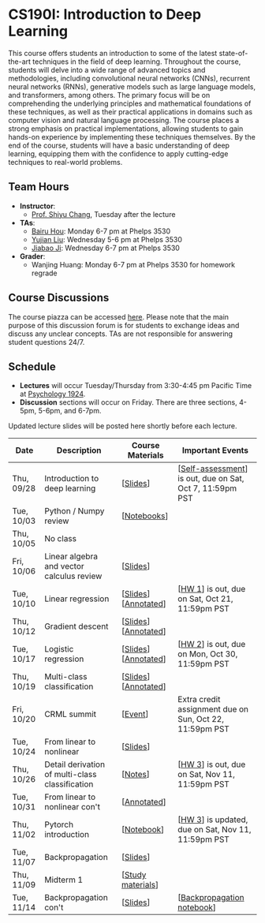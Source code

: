 # CS190I: Introduction to Deep Learning

This course offers students an introduction to some of the latest state-of-the-art techniques in the field of deep learning. Throughout the course, students will delve into a wide range of advanced topics and methodologies, including convolutional neural networks (CNNs), recurrent neural networks (RNNs), generative models such as large language models, and transformers, among others. The primary focus will be on comprehending the underlying principles and mathematical foundations of these techniques, as well as their practical applications in domains such as computer vision and natural language processing. The course places a strong emphasis on practical implementations, allowing students to gain hands-on experience by implementing these techniques themselves. By the end of the course, students will have a basic understanding of deep learning, equipping them with the confidence to apply cutting-edge techniques to real-world problems.

## Team Hours
- **Instructor**: 
	- [Prof. Shiyu Chang](https://code-terminator.github.io/), Tuesday after the lecture
- **TAs**:
	- [Bairu Hou](https://hbr690188270.github.io/): Monday 6-7 pm at Phelps 3530
	- [Yujian Liu](https://yujianll.github.io/): Wednesday 5-6 pm at Phelps 3530
	- [Jiabao Ji](https://question406.github.io/): Wednesday 6-7 pm at Phelps 3530
 - **Grader**:
	- Wanjing Huang: Monday 6-7 pm at Phelps 3530 for homework regrade

## Course Discussions

The course piazza can be accessed [here](https://piazza.com/class/ln3hlxl8la64ju/). Please note that the main purpose of this discussion forum is for students to exchange ideas and discuss any unclear concepts.  TAs are not responsible for answering student questions 24/7.

## Schedule
- **Lectures** will occur Tuesday/Thursday from 3:30-4:45 pm Pacific Time at [Psychology 1924](https://classrooms.ucsb.edu/classroom-inventory/psych-1924).
- **Discussion** sections will occur on Friday.  There are three sections, 4-5pm, 5-6pm, and 6-7pm. 

Updated lecture slides will be posted here shortly before each lecture. 

| Date        | Description                   | Course Materials | Important Events                                       |
|-------------|-------------------------------|------------------|--------------------------------------------------------|
| Thu, 09/28 | Introduction to deep learning | [[Slides](https://ucsb.instructure.com/courses/15056/files?preview=1464816)]   | [[Self-assessment](https://colab.research.google.com/drive/11t0o-8FYx7TI9jFMuYMFPaHRkn1_3L_H?usp=sharing)] is out, due on Sat, Oct 7, 11:59pm PST |
| Tue, 10/03  | Python / Numpy review         | [[Notebooks](https://ucsb.instructure.com/courses/15056/files?preview=1481869)]                 |                                                        |
| Thu, 10/05  | No class                              |                  |                                                        |
| Fri, 10/06  | Linear algebra and vector calculus review | [[Slides](https://ucsb.instructure.com/courses/15056/files?preview=1501742)]  |                                                        |
| Tue, 10/10  | Linear regression | [[Slides](https://ucsb.instructure.com/courses/15056/files?preview=1526741)] [[Annotated](https://ucsb.instructure.com/courses/15056/files?preview=1538748)]  | [[HW 1](https://colab.research.google.com/drive/17K4joVZ2sbSckb-tVvEDFcn5jJb5AL-L?usp=sharing)] is out, due on Sat, Oct 21, 11:59pm PST                                                        |
| Thu, 10/12  | Gradient descent | [[Slides](https://ucsb.instructure.com/courses/15056/files?preview=1538751)] [[Annotated](https://ucsb.instructure.com/courses/15056/files?preview=1573615)] |                                                        |
| Tue, 10/17  | Logistic regression | [[Slides](https://ucsb.instructure.com/courses/15056/files?preview=1573616)] [[Annotated](https://ucsb.instructure.com/courses/15056/files?preview=1590072)] | [[HW 2](https://colab.research.google.com/drive/1SoX_a7RTLWc_1ZPuIdrUzTby9bAB9omn?usp=sharing)] is out, due on Mon, Oct 30, 11:59pm PST                                                        |
| Thu, 10/19  | Multi-class classification | [[Slides](https://ucsb.instructure.com/courses/15056/files?preview=1591834)] [[Annotated](https://ucsb.instructure.com/courses/15056/files?preview=1621175)]   |                                                        |
| Fri, 10/20  | CRML summit | [[Event](https://ml.ucsb.edu/events/summit/responsible-machine-learning-summit-2023)]  | Extra credit assignment due on Sun, Oct 22, 11:59pm PST                                                       |
| Tue, 10/24  | From linear to nonlinear | [[Slides](https://ucsb.instructure.com/courses/15056/files?preview=1621135)]  |                                                        |
| Thu, 10/26  | Detail derivation of multi-class classification | [[Notes](https://ucsb.instructure.com/courses/15056/files?preview=1644770)]  | [[HW 3](https://drive.google.com/file/d/1bwihv-qtN-2u_98G4nZITJhPszpyYkMC/view?usp=sharing)] is out, due on Sat, Nov 11, 11:59pm PST                                                       | 
| Tue, 10/31  | From linear to nonlinear con't | [[Annotated](https://ucsb.instructure.com/courses/15056/files?preview=1699793)]  |                                                        |
| Thu, 11/02  | Pytorch introduction | [[Notebook](https://drive.google.com/file/d/1GJreWiIz8-s3tJb1iAAD3M8uipsBiEBx/view?usp=sharing)] | [[HW 3](https://drive.google.com/file/d/1GJreWiIz8-s3tJb1iAAD3M8uipsBiEBx/view?usp=sharing)] is updated, due on Sat, Nov 11, 11:59pm PST |
| Tue, 11/07  | Backpropagation | [[Slides](https://ucsb.instructure.com/courses/15056/files?preview=1714214)]  |                                                        |
| Thu, 11/09  | Midterm 1 | [[Study materials](https://ucsb.instructure.com/courses/15056/files?preview=1718641)]  |                                                        |
| Tue, 11/14  | Backpropagation con't | [[Slides](https://ucsb.instructure.com/courses/15056/files?preview=1714214)]  | [[Backpropagation notebook](https://colab.research.google.com/drive/118_PkVisQrkaueKSufBnlSH5KlMhNu3t?usp=sharing)]
